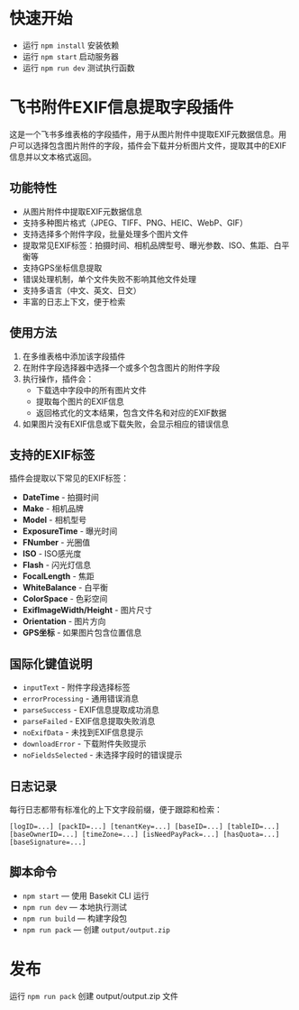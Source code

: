 # 快速开始

- 运行 `npm install` 安装依赖
- 运行 `npm start` 启动服务器
- 运行 `npm run dev` 测试执行函数

# 飞书附件EXIF信息提取字段插件

这是一个飞书多维表格的字段插件，用于从图片附件中提取EXIF元数据信息。用户可以选择包含图片附件的字段，插件会下载并分析图片文件，提取其中的EXIF信息并以文本格式返回。

## 功能特性

- 从图片附件中提取EXIF元数据信息
- 支持多种图片格式（JPEG、TIFF、PNG、HEIC、WebP、GIF）
- 支持选择多个附件字段，批量处理多个图片文件
- 提取常见EXIF标签：拍摄时间、相机品牌型号、曝光参数、ISO、焦距、白平衡等
- 支持GPS坐标信息提取
- 错误处理机制，单个文件失败不影响其他文件处理
- 支持多语言（中文、英文、日文）
- 丰富的日志上下文，便于检索

## 使用方法

1. 在多维表格中添加该字段插件
2. 在附件字段选择器中选择一个或多个包含图片的附件字段
3. 执行操作，插件会：
   - 下载选中字段中的所有图片文件
   - 提取每个图片的EXIF信息
   - 返回格式化的文本结果，包含文件名和对应的EXIF数据
4. 如果图片没有EXIF信息或下载失败，会显示相应的错误信息

## 支持的EXIF标签

插件会提取以下常见的EXIF标签：

- **DateTime** - 拍摄时间
- **Make** - 相机品牌
- **Model** - 相机型号
- **ExposureTime** - 曝光时间
- **FNumber** - 光圈值
- **ISO** - ISO感光度
- **Flash** - 闪光灯信息
- **FocalLength** - 焦距
- **WhiteBalance** - 白平衡
- **ColorSpace** - 色彩空间
- **ExifImageWidth/Height** - 图片尺寸
- **Orientation** - 图片方向
- **GPS坐标** - 如果图片包含位置信息

## 国际化键值说明

- `inputText` - 附件字段选择标签
- `errorProcessing` - 通用错误消息
- `parseSuccess` - EXIF信息提取成功消息
- `parseFailed` - EXIF信息提取失败消息
- `noExifData` - 未找到EXIF信息提示
- `downloadError` - 下载附件失败提示
- `noFieldsSelected` - 未选择字段时的错误提示

## 日志记录

每行日志都带有标准化的上下文字段前缀，便于跟踪和检索：

`[logID=...] [packID=...] [tenantKey=...] [baseID=...] [tableID=...] [baseOwnerID=...] [timeZone=...] [isNeedPayPack=...] [hasQuota=...] [baseSignature=...]`

## 脚本命令

- `npm start` — 使用 Basekit CLI 运行
- `npm run dev` — 本地执行测试
- `npm run build` — 构建字段包
- `npm run pack` — 创建 `output/output.zip`

# 发布

运行 `npm run pack` 创建 output/output.zip 文件


